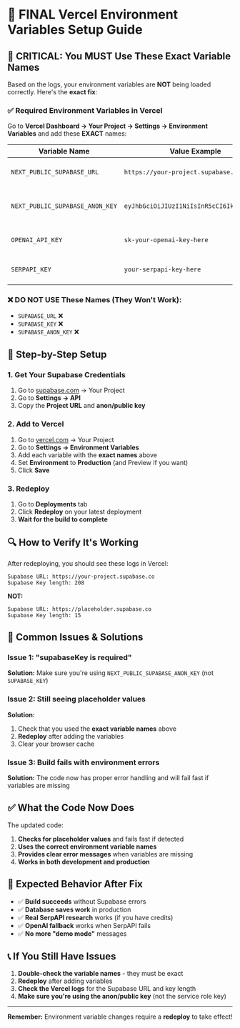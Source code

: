 # 🚀 **FINAL Vercel Environment Variables Setup Guide**

## 🚨 **CRITICAL: You MUST Use These Exact Variable Names**

Based on the logs, your environment variables are **NOT** being loaded correctly. Here's the **exact fix**:

### **✅ Required Environment Variables in Vercel**

Go to **Vercel Dashboard → Your Project → Settings → Environment Variables** and add these **EXACT** names:

| Variable Name | Value Example | Description |
|---------------|---------------|-------------|
| `NEXT_PUBLIC_SUPABASE_URL` | `https://your-project.supabase.co` | Your Supabase project URL |
| `NEXT_PUBLIC_SUPABASE_ANON_KEY` | `eyJhbGciOiJIUzI1NiIsInR5cCI6IkpXVCJ9...` | Your Supabase anon/public key |
| `OPENAI_API_KEY` | `sk-your-openai-key-here` | Your OpenAI API key |
| `SERPAPI_KEY` | `your-serpapi-key-here` | Your SerpAPI key |

### **❌ DO NOT USE These Names (They Won't Work):**
- `SUPABASE_URL` ❌
- `SUPABASE_KEY` ❌
- `SUPABASE_ANON_KEY` ❌

## 🔧 **Step-by-Step Setup**

### **1. Get Your Supabase Credentials**
1. Go to [supabase.com](https://supabase.com) → Your Project
2. Go to **Settings → API**
3. Copy the **Project URL** and **anon/public key**

### **2. Add to Vercel**
1. Go to [vercel.com](https://vercel.com) → Your Project
2. Go to **Settings → Environment Variables**
3. Add each variable with the **exact names** above
4. Set **Environment** to **Production** (and Preview if you want)
5. Click **Save**

### **3. Redeploy**
1. Go to **Deployments** tab
2. Click **Redeploy** on your latest deployment
3. **Wait for the build to complete**

## 🔍 **How to Verify It's Working**

After redeploying, you should see these logs in Vercel:

```
Supabase URL: https://your-project.supabase.co
Supabase Key length: 208
```

**NOT:**
```
Supabase URL: https://placeholder.supabase.co
Supabase Key length: 15
```

## 🚨 **Common Issues & Solutions**

### **Issue 1: "supabaseKey is required"**
**Solution:** Make sure you're using `NEXT_PUBLIC_SUPABASE_ANON_KEY` (not `SUPABASE_KEY`)

### **Issue 2: Still seeing placeholder values**
**Solution:** 
1. Check that you used the **exact variable names** above
2. **Redeploy** after adding the variables
3. Clear your browser cache

### **Issue 3: Build fails with environment errors**
**Solution:** The code now has proper error handling and will fail fast if variables are missing

## ✅ **What the Code Now Does**

The updated code:
1. **Checks for placeholder values** and fails fast if detected
2. **Uses the correct environment variable names**
3. **Provides clear error messages** when variables are missing
4. **Works in both development and production**

## 🎯 **Expected Behavior After Fix**

- ✅ **Build succeeds** without Supabase errors
- ✅ **Database saves work** in production
- ✅ **Real SerpAPI research** works (if you have credits)
- ✅ **OpenAI fallback** works when SerpAPI fails
- ✅ **No more "demo mode"** messages

## 📞 **If You Still Have Issues**

1. **Double-check the variable names** - they must be exact
2. **Redeploy** after adding variables
3. **Check the Vercel logs** for the Supabase URL and key length
4. **Make sure you're using the anon/public key** (not the service role key)

---

**Remember:** Environment variable changes require a **redeploy** to take effect! 